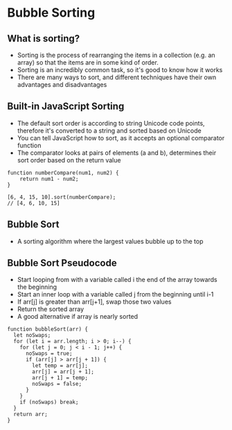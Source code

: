 # Bubble Sorting

## What is sorting?

- Sorting is the process of rearranging the items in a collection (e.g. an array) so that the items are in some kind of order.
- Sorting is an incredibly common task, so it's good to know how it works
- There are many ways to sort, and different techniques have their own advantages and disadvantages

## Built-in JavaScript Sorting

- The default sort order is according to string Unicode code points, therefore it's converted to a string and sorted based on Unicode
- You can tell JavaScript how to sort, as it accepts an optional comparator function
- The comparator looks at pairs of elements (a and b), determines their sort order based on the return value

```
function numberCompare(num1, num2) {
    return num1 - num2;
}

[6, 4, 15, 10].sort(numberCompare);
// [4, 6, 10, 15]
```

## Bubble Sort

- A sorting algorithm where the largest values bubble up to the top

## Bubble Sort Pseudocode

- Start looping from with a variable called i the end of the array towards the beginning
- Start an inner loop with a variable called j from the beginning until i-1
- If arr[j] is greater than arr[j+1], swap those two values
- Return the sorted array
- A good alternative if array is nearly sorted

```
function bubbleSort(arr) {
  let noSwaps;
  for (let i = arr.length; i > 0; i--) {
    for (let j = 0; j < i - 1; j++) {
      noSwaps = true;
      if (arr[j] > arr[j + 1]) {
        let temp = arr[j];
        arr[j] = arr[j + 1];
        arr[j + 1] = temp;
        noSwaps = false;
      }
    }
    if (noSwaps) break;
  }
  return arr;
}
```

